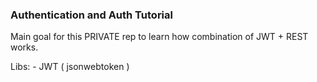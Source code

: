 ### Authentication and Auth Tutorial

Main goal for this PRIVATE rep to learn how combination of JWT + REST works.

Libs:
    - JWT ( jsonwebtoken )
